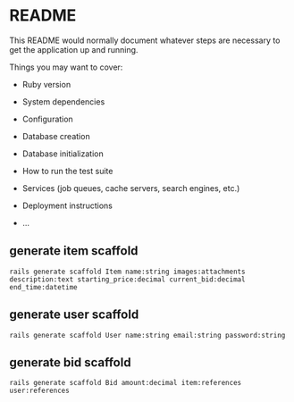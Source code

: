 # README

This README would normally document whatever steps are necessary to get the
application up and running.

Things you may want to cover:

* Ruby version

* System dependencies

* Configuration

* Database creation

* Database initialization

* How to run the test suite

* Services (job queues, cache servers, search engines, etc.)

* Deployment instructions

* ...


## generate item scaffold
``rails generate scaffold Item name:string images:attachments description:text starting_price:decimal current_bid:decimal end_time:datetime``

## generate user scaffold
``rails generate scaffold User name:string email:string password:string``

## generate bid scaffold
``rails generate scaffold Bid amount:decimal item:references user:references``